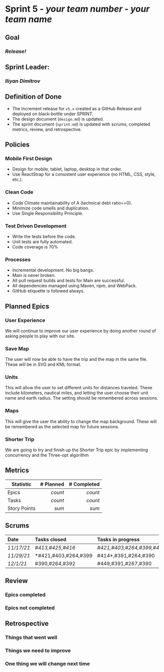 # Sprint 5 - *your team number* - *your team name*

## Goal
### *Release!*

## Sprint Leader: 
### *Iliyan Dimitrov*

## Definition of Done

* The Increment release for `v5.x` created as a GitHub Release and deployed on black-bottle under SPRINT.
* The design document (`design.md`) is updated.
* The sprint document (`sprint.md`) is updated with scrums, completed metrics, review, and retrospective.

## Policies

### Mobile First Design
* Design for mobile, tablet, laptop, desktop in that order.
* Use ReactStrap for a consistent user experience (no HTML, CSS, style, etc.).

### Clean Code
* Code Climate maintainability of A (technical debt ratio==0).
* Minimize code smells and duplication.
* Use Single Responsibility Principle.

### Test Driven Development
* Write the tests before the code.
* Unit tests are fully automated.
* Code coverage is 70%

### Processes
* Incremental development.  No big bangs.
* Main is never broken. 
* All pull request builds and tests for Main are successful.
* All dependencies managed using Maven, npm, and WebPack.
* GitHub etiquette is followed always.


## Planned Epics

### User Experience
We will continue to improve our user experience by doing another round of asking people to play with our site.

### Save Map
The user will now be able to have the trip and the map in the same file. These will be in SVG and KML format.

### Units
This will allow the user to set different units for distances traveled. These include kilometers, nautical miles, and letting the user choose their unit name and earth radius. The setting should be remembered across sessions.

### Maps
This will give the user the ability to change the map background. These will be remembered as the selected map for future sessions.

### Shorter Trip
We are going to try and finish up the Shorter Trip epic by implementing concurrency and the Three-opt algorithm

## Metrics

| Statistic | # Planned | # Completed |
| --- | ---: | ---: |
| Epics | *count* | *count* |
| Tasks |  *count*   | *count* | 
| Story Points |  *sum*  | *sum* | 


## Scrums

| Date | Tasks closed  | Tasks in progress | Impediments |
| :--- | :--- | :--- | :--- |
| *11/17/21* | *#413,#425,#416* | *#421,#403,#264,#399,#414* | None | 
| *11/29/21* | *#421,#403,#264,#399 | #414*,#391,#264,#390 | None | 
| *12/1/21* | #390,#264,#392 | #449,#391,#267,#390 | None | 

## Review

### Epics completed  

### Epics not completed 

## Retrospective

### Things that went well

### Things we need to improve

### One thing we will change next time
